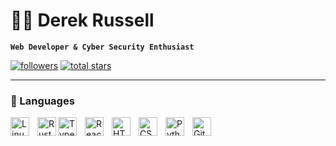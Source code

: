 # 🏄‍♂️ Derek Russell

**`Web Developer & Cyber Security Enthusiast`**

   <p align="left">
      <a href="https://github.com/drkrssll?tab=followers">
         <img alt="followers" title="Follow me on Github" src="https://custom-icon-badges.demolab.com/github/followers/drkrssll?color=236ad3&labelColor=1155ba&style=for-the-badge&logo=person-add&label=Follow&logoColor=white"/></a>
      <a href="https://github.com/drkrssll">
         <img alt="total stars" title="Total stars on GitHub" src="https://custom-icon-badges.demolab.com/github/stars/drkrssll?color=55960c&style=for-the-badge&labelColor=488207&logo=star"/></a>
   </p>

---

### 🧰 Languages

<img align="left" alt="Linux (arch btw)" width="30px" style="padding-right:10px;" src="https://cdn.jsdelivr.net/gh/devicons/devicon/icons/linux/linux-original.svg" />
<img align="left" alt="Rust" width="30px" src="https://upload.wikimedia.org/wikipedia/commons/a/ab/Cuddlyferris.svg" />
<img align="left" alt="TypeScript" width="30px" style="padding-right:10px;" src="https://cdn.jsdelivr.net/gh/devicons/devicon/icons/typescript/typescript-plain.svg" />
<img align="left" alt="React" width="30px" style="padding-right:10px;" src="https://cdn.jsdelivr.net/gh/devicons/devicon/icons/react/react-original.svg" />
<img align="left" alt="HTML" width="30px" style="padding-right:10px;" src="https://cdn.jsdelivr.net/gh/devicons/devicon/icons/html5/html5-plain.svg" />
<img align="left" alt="CSS" width="30px" style="padding-right:10px;" src="https://cdn.jsdelivr.net/gh/devicons/devicon/icons/css3/css3-plain.svg" />
<img align="left" alt="Python" width="30px" style="padding-right:10px;" src="https://cdn.jsdelivr.net/gh/devicons/devicon/icons/python/python-plain.svg" />
<img align="left" alt="Git" width="30px" style="padding-right:10px;" src="https://cdn.jsdelivr.net/gh/devicons/devicon/icons/git/git-original.svg" />
<br />
